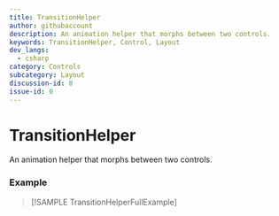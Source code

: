 ```yaml
---
title: TransitionHelper
author: githubaccount
description: An animation helper that morphs between two controls.
keywords: TransitionHelper, Control, Layout
dev_langs:
  - csharp
category: Controls
subcategory: Layout
discussion-id: 0
issue-id: 0
---
```


# TransitionHelper

An animation helper that morphs between two controls.

### Example

> [!SAMPLE TransitionHelperFullExample]

